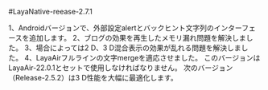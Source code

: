#LayaNative-reease-2.7.1

1、Androidバージョンで、外部設定alertとバックヒント文字列のインターフェースを追加します。
2、ブログの効果を再生したメモリ漏れ問題を解決しました。
3、場合によっては2 D、3 D混合表示の効果が乱れる問題を解決しました。
4、LayaAirフルラインの文字mergeを適応させました。
このバージョンはLayaAir-22.0.1とセットで使用しなければなりません。
次のバージョン（Release-2.5.2）は3 D性能を大幅に最適化します。
